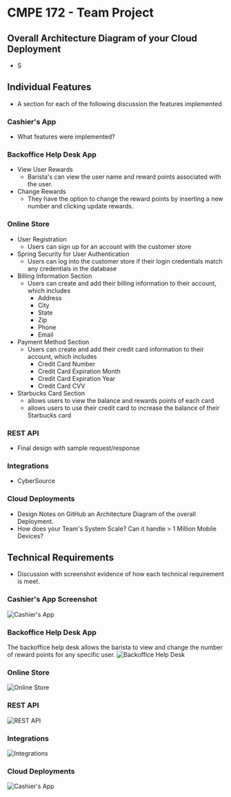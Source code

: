# CMPE 172 - Team Project

## Overall Architecture Diagram of your Cloud Deployment
- S

## Individual Features
- A section for each of the following discussion the features implemented

### Cashier's App
- What features were implemented?

### Backoffice Help Desk App
- View User Rewards
	- Barista's can view the user name and reward points associated with the user.
- Change Rewards
	- They have the option to change the reward points by inserting a new number and clicking update rewards.

### Online Store
- User Registration
	- Users can sign up for an account with the customer store
- Spring Security for User Authentication
	- Users can log into the customer store if their login credentials match any credentials in the database
- Billing Information Section
	- Users can create and add their billing information to their account, which includes
		- Address
		- City
		- State
		- Zip
		- Phone
		- Email
- Payment Method Section
	- Users can create and add their credit card information to their account, which includes
		- Credit Card Number
		- Credit Card Expiration Month
		- Credit Card Expiration Year
		- Credit Card CVV
- Starbucks Card Section
	- allows users to view the balance and rewards points of each card
	- allows users to use their credit card to increase the balance of their Starbucks card


### REST API 
- Final design with sample request/response

### Integrations
- CyberSource

### Cloud Deployments
- Design Notes on GitHub an Architecture Diagram of the overall Deployment.
- How does your Team's System Scale?  Can it handle > 1 Million Mobile Devices?

## Technical Requirements
- Discussion with screenshot evidence of how each technical requirement is meet.

### Cashier's App Screenshot 
![Cashier's App](./images/.png)

### Backoffice Help Desk App
The backoffice help desk allows the barista to view and change the number of reward points for any specific user.
![Backoffice Help Desk](./images/.png)

### Online Store
![Online Store](./images/.png)

### REST API 
![REST API](./images/.png)

### Integrations
![Integrations](./images/.png)

### Cloud Deployments
![Cashier's App](./images/.png)
